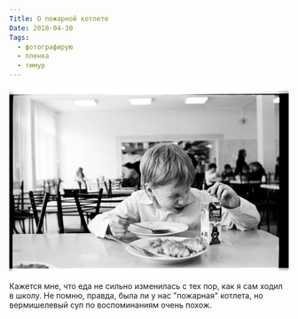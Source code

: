 ```yaml
---
Title: О пожарной котлете
Date: 2018-04-30
Tags:
  - фотографирую
  - пленка
  - тимур
---
```


![pozharnaya-kotleta.jpg](images/pozharnaya-kotleta.jpg)

Кажется мне, что еда не сильно изменилась с тех пор, как я сам ходил в школу. Не помню, правда, была ли у нас "пожарная" котлета, но вермишелевый суп по воспоминаниям очень похож.
